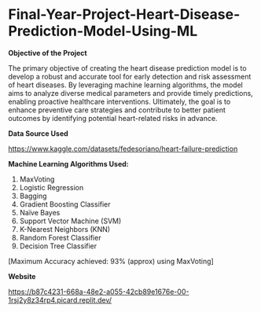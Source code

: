 # Final-Year-Project-Heart-Disease-Prediction-Model-Using-ML

**Objective of the Project**

The primary objective of creating the heart disease prediction model is to develop a robust and accurate tool for early detection and risk assessment of heart diseases. By leveraging machine learning algorithms, the model aims to analyze diverse medical parameters and provide timely predictions, enabling proactive healthcare interventions. Ultimately, the goal is to enhance preventive care strategies and contribute to better patient outcomes by identifying potential heart-related risks in advance.

**Data Source Used**

https://www.kaggle.com/datasets/fedesoriano/heart-failure-prediction

**Machine Learning Algorithms Used:**

1. MaxVoting
2. Logistic Regression
3. Bagging
4. Gradient Boosting Classifier
5. Naïve Bayes
6. Support Vector Machine (SVM)
7. K-Nearest Neighbors (KNN)
8. Random Forest Classifier
9. Decision Tree Classifier

[Maximum Accuracy achieved: 93% (approx) using MaxVoting]

**Website**

https://b87c4231-668a-48e2-a055-42cb89e1676e-00-1rsj2y8z34rp4.picard.replit.dev/
